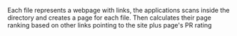 Each file represents a webpage with links, the applications scans inside the directory and creates a page for each file.
Then calculates their page ranking based on other links pointing to the site plus page's PR rating
